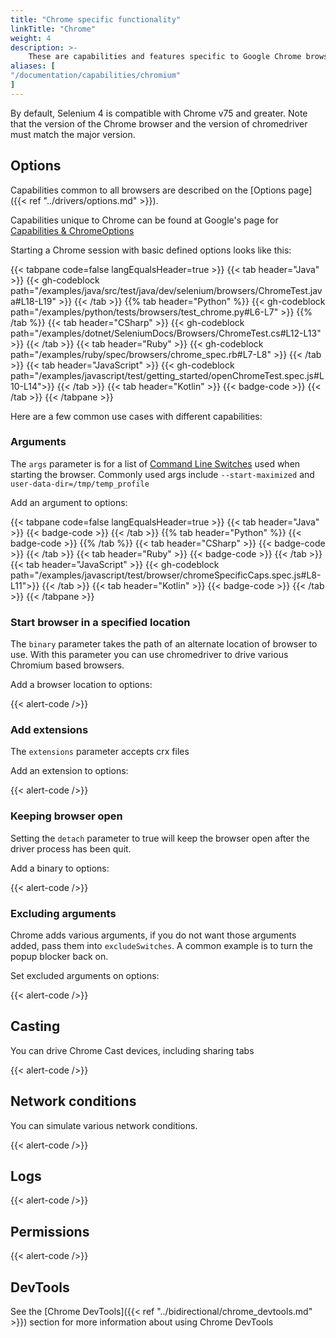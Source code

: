 ```yaml
---
title: "Chrome specific functionality"
linkTitle: "Chrome"
weight: 4
description: >-
    These are capabilities and features specific to Google Chrome browsers.
aliases: [
"/documentation/capabilities/chromium"
]
---
```


By default, Selenium 4 is compatible with Chrome v75 and greater. Note that the version of
the Chrome browser and the version of chromedriver must match the major version.

## Options

Capabilities common to all browsers are described on the [Options page]({{< ref "../drivers/options.md" >}}).

Capabilities unique to Chrome can be found at Google's page for [Capabilities & ChromeOptions](https://chromedriver.chromium.org/capabilities)

Starting a Chrome session with basic defined options looks like this:

{{< tabpane code=false langEqualsHeader=true >}}
{{< tab header="Java" >}}
{{< gh-codeblock path="/examples/java/src/test/java/dev/selenium/browsers/ChromeTest.java#L18-L19" >}}
{{< /tab >}}
{{% tab header="Python" %}}
{{< gh-codeblock path="/examples/python/tests/browsers/test_chrome.py#L6-L7" >}}
{{% /tab %}}
{{< tab header="CSharp" >}}
{{< gh-codeblock path="/examples/dotnet/SeleniumDocs/Browsers/ChromeTest.cs#L12-L13" >}}
{{< /tab >}}
{{< tab header="Ruby" >}}
{{< gh-codeblock path="/examples/ruby/spec/browsers/chrome_spec.rb#L7-L8" >}}
{{< /tab >}}
{{< tab header="JavaScript" >}}
{{< gh-codeblock path="/examples/javascript/test/getting_started/openChromeTest.spec.js#L10-L14">}}
{{< /tab >}}
{{< tab header="Kotlin" >}}
{{< badge-code >}}
{{< /tab >}}
{{< /tabpane >}}

Here are a few common use cases with different capabilities:

### Arguments

The `args` parameter is for a list of [Command Line Switches](https://peter.sh/experiments/chromium-command-line-switches/)
used when starting the browser.
Commonly used args include `--start-maximized` and `user-data-dir=/tmp/temp_profile`

Add an argument to options:

{{< tabpane code=false langEqualsHeader=true >}}
{{< tab header="Java" >}}
{{< badge-code >}}
{{< /tab >}}
{{% tab header="Python" %}}
{{< badge-code >}}
{{% /tab %}}
{{< tab header="CSharp" >}}
{{< badge-code >}}
{{< /tab >}}
{{< tab header="Ruby" >}}
{{< badge-code >}}
{{< /tab >}}
{{< tab header="JavaScript" >}}
{{< gh-codeblock path="/examples/javascript/test/browser/chromeSpecificCaps.spec.js#L8-L11">}}
{{< /tab >}}
{{< tab header="Kotlin" >}}
{{< badge-code >}}
{{< /tab >}}
{{< /tabpane >}}

### Start browser in a specified location

The `binary` parameter takes the path of an alternate location of browser to use. With this parameter you can
use chromedriver to drive various Chromium based browsers.

Add a browser location to options:

{{< alert-code />}}

### Add extensions

The `extensions` parameter accepts crx files

Add an extension to options:

{{< alert-code />}}

### Keeping browser open

Setting the `detach` parameter to true will keep the browser open after the driver process has been quit.

Add a binary to options:

{{< alert-code />}}

### Excluding arguments

Chrome adds various arguments, if you do not want those arguments added, pass them into `excludeSwitches`.
A common example is to turn the popup blocker back on.

Set excluded arguments on options:

{{< alert-code />}}

## Casting

You can drive Chrome Cast devices, including sharing tabs

{{< alert-code />}}

## Network conditions

You can simulate various network conditions.

{{< alert-code />}}

## Logs

{{< alert-code />}}

## Permissions

{{< alert-code />}}

## DevTools

See the [Chrome DevTools]({{< ref "../bidirectional/chrome_devtools.md" >}}) section for more information about using Chrome DevTools
